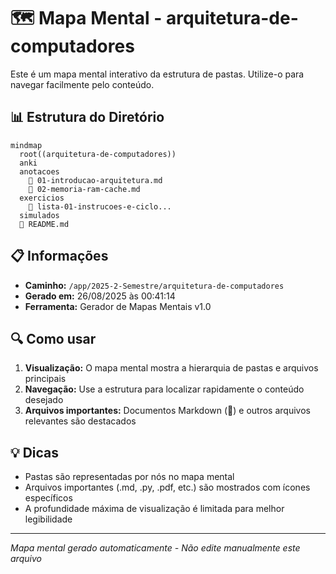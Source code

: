 # 🗺️ Mapa Mental - arquitetura-de-computadores

Este é um mapa mental interativo da estrutura de pastas. Utilize-o para navegar facilmente pelo conteúdo.

## 📊 Estrutura do Diretório

```mermaid
mindmap
  root((arquitetura-de-computadores))
  anki
  anotacoes
    📄 01-introducao-arquitetura.md
    📄 02-memoria-ram-cache.md
  exercicios
    📄 lista-01-instrucoes-e-ciclo...
  simulados
  📄 README.md
```

## 📋 Informações

- **Caminho:** `/app/2025-2-Semestre/arquitetura-de-computadores`
- **Gerado em:** 26/08/2025 às 00:41:14
- **Ferramenta:** Gerador de Mapas Mentais v1.0

## 🔍 Como usar

1. **Visualização:** O mapa mental mostra a hierarquia de pastas e arquivos principais
2. **Navegação:** Use a estrutura para localizar rapidamente o conteúdo desejado
3. **Arquivos importantes:** Documentos Markdown (📄) e outros arquivos relevantes são destacados

## 💡 Dicas

- Pastas são representadas por nós no mapa mental
- Arquivos importantes (.md, .py, .pdf, etc.) são mostrados com ícones específicos
- A profundidade máxima de visualização é limitada para melhor legibilidade

---
*Mapa mental gerado automaticamente - Não edite manualmente este arquivo*
